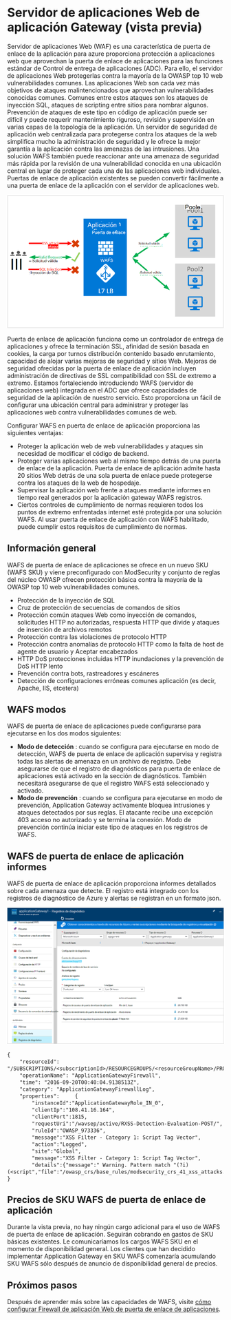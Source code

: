 <properties
   pageTitle="Introducción al Firewall de aplicación Web (WAF) para la puerta de enlace de aplicación | Microsoft Azure"
   description="Esta página proporciona una visión general de Firewall de aplicación Web (WAF) para la puerta de enlace de aplicación "
   documentationCenter="na"
   services="application-gateway"
   authors="amsriva"
   manager="rossort"
   editor="amsriva"/>
<tags
   ms.service="application-gateway"
   ms.devlang="na"
   ms.topic="hero-article"
   ms.tgt_pltfrm="na"
   ms.workload="infrastructure-services"
   ms.date="10/25/2016"
   ms.author="amsriva"/>

# <a name="application-gateway-web-application-firewall-preview"></a>Servidor de aplicaciones Web de aplicación Gateway (vista previa)

Servidor de aplicaciones Web (WAF) es una característica de puerta de enlace de la aplicación para azure proporciona protección a aplicaciones web que aprovechan la puerta de enlace de aplicaciones para las funciones estándar de Control de entrega de aplicaciones (ADC). Para ello, el servidor de aplicaciones Web protegerlas contra la mayoría de la OWASP top 10 web vulnerabilidades comunes. Las aplicaciones Web son cada vez más objetivos de ataques malintencionados que aprovechan vulnerabilidades conocidas comunes. Comunes entre estos ataques son los ataques de inyección SQL, ataques de scripting entre sitios para nombrar algunos. Prevención de ataques de este tipo en código de aplicación puede ser difícil y puede requerir mantenimiento riguroso, revisión y supervisión en varias capas de la topología de la aplicación. Un servidor de seguridad de aplicación web centralizada para protegerse contra los ataques de la web simplifica mucho la administración de seguridad y le ofrece la mejor garantía a la aplicación contra las amenazas de las intrusiones. Una solución WAFS también puede reaccionar ante una amenaza de seguridad más rápida por la revisión de una vulnerabilidad conocida en una ubicación central en lugar de proteger cada una de las aplicaciones web individuales. Puertas de enlace de aplicación existentes se pueden convertir fácilmente a una puerta de enlace de la aplicación con el servidor de aplicaciones web.

![imageURLroute](./media/application-gateway-webapplicationfirewall-overview/WAF1.png)

Puerta de enlace de aplicación funciona como un controlador de entrega de aplicaciones y ofrece la terminación SSL, afinidad de sesión basada en cookies, la carga por turnos distribución contenido basado enrutamiento, capacidad de alojar varias mejoras de seguridad y sitios Web. Mejoras de seguridad ofrecidas por la puerta de enlace de aplicación incluyen administración de directivas de SSL compatibilidad con SSL de extremo a extremo. Estamos fortaleciendo introduciendo WAFS (servidor de aplicaciones web) integrada en el ADC que ofrece capacidades de seguridad de la aplicación de nuestro servicio. Esto proporciona un fácil de configurar una ubicación central para administrar y proteger las aplicaciones web contra vulnerabilidades comunes de web.

Configurar WAFS en puerta de enlace de aplicación proporciona las siguientes ventajas:

- Proteger la aplicación web de web vulnerabilidades y ataques sin necesidad de modificar el código de backend.
- Proteger varias aplicaciones web al mismo tiempo detrás de una puerta de enlace de la aplicación. Puerta de enlace de aplicación admite hasta 20 sitios Web detrás de una sola puerta de enlace puede protegerse contra los ataques de la web de hospedaje.
- Supervisar la aplicación web frente a ataques mediante informes en tiempo real generados por la aplicación gateway WAFS registros.
- Ciertos controles de cumplimiento de normas requieren todos los puntos de extremo enfrentadas internet esté protegida por una solución WAFS. Al usar puerta de enlace de aplicación con WAFS habilitado, puede cumplir estos requisitos de cumplimiento de normas.

## <a name="overview"></a>Información general

WAFS de puerta de enlace de aplicaciones se ofrece en un nuevo SKU (WAFS SKU) y viene preconfigurado con ModSecurity y conjunto de reglas del núcleo OWASP ofrecen protección básica contra la mayoría de la OWASP top 10 web vulnerabilidades comunes.

- Protección de la inyección de SQL
- Cruz de protección de secuencias de comandos de sitios
- Protección común ataques Web como inyección de comandos, solicitudes HTTP no autorizadas, respuesta HTTP que divide y ataques de inserción de archivos remotos
- Protección contra las violaciones de protocolo HTTP
- Protección contra anomalías de protocolo HTTP como la falta de host de agente de usuario y Aceptar encabezados
- HTTP DoS protecciones incluidas HTTP inundaciones y la prevención de DoS HTTP lento
- Prevención contra bots, rastreadores y escáneres
- Detección de configuraciones erróneas comunes aplicación (es decir, Apache, IIS, etcetera)

## <a name="waf-modes"></a>WAFS modos

WAFS de puerta de enlace de aplicaciones puede configurarse para ejecutarse en los dos modos siguientes:

- **Modo de detección** : cuando se configura para ejecutarse en modo de detección, WAFS de puerta de enlace de aplicación supervisa y registra todas las alertas de amenaza en un archivo de registro. Debe asegurarse de que el registro de diagnósticos para puerta de enlace de aplicaciones está activado en la sección de diagnósticos. También necesitará asegurarse de que el registro WAFS está seleccionado y activado.
- **Modo de prevención** : cuando se configura para ejecutarse en modo de prevención, Application Gateway activamente bloquea intrusiones y ataques detectados por sus reglas. El atacante recibe una excepción 403 acceso no autorizado y se termina la conexión. Modo de prevención continúa iniciar este tipo de ataques en los registros de WAFS.

## <a name="application-gateway-waf-reports"></a>WAFS de puerta de enlace de aplicación informes

WAFS de puerta de enlace de aplicación proporciona informes detallados sobre cada amenaza que detecte. El registro está integrado con los registros de diagnóstico de Azure y alertas se registran en un formato json.

![imageURLroute](./media/application-gateway-webapplicationfirewall-overview/waf2.png)

    {
        "resourceId": "/SUBSCRIPTIONS/<subscriptionId>/RESOURCEGROUPS/<resourceGroupName>/PROVIDERS/MICROSOFT.NETWORK/APPLICATIONGATEWAYS/<applicationGatewayName>",
        "operationName": "ApplicationGatewayFirewall",
        "time": "2016-09-20T00:40:04.9138513Z",
        "category": "ApplicationGatewayFirewallLog",
        "properties":     {
            "instanceId":"ApplicationGatewayRole_IN_0",
            "clientIp":"108.41.16.164",
            "clientPort":1815,
            "requestUri":"/wavsep/active/RXSS-Detection-Evaluation-POST/",
            "ruleId":"OWASP_973336",
            "message":"XSS Filter - Category 1: Script Tag Vector",
            "action":"Logged",
            "site":"Global",
            "message":"XSS Filter - Category 1: Script Tag Vector",
            "details":{"message":" Warning. Pattern match "(?i)(<script","file":"/owasp_crs/base_rules/modsecurity_crs_41_xss_attacks.conf","line":"14"}}
    }

## <a name="application-gateway-waf-sku-pricing"></a>Precios de SKU WAFS de puerta de enlace de aplicación

Durante la vista previa, no hay ningún cargo adicional para el uso de WAFS de puerta de enlace de aplicación. Seguirán cobrando en gastos de SKU básicas existentes. Le comunicaríamos los cargos WAFS SKU en el momento de disponibilidad general. Los clientes que han decidido implementar Application Gateway en SKU WAFS comenzaría acumulando SKU WAFS sólo después de anuncio de disponibilidad general de precios.

## <a name="next-steps"></a>Próximos pasos

Después de aprender más sobre las capacidades de WAFS, visite [cómo configurar Firewall de aplicación Web de puerta de enlace de aplicaciones](application-gateway-web-application-firewall-portal.md).
